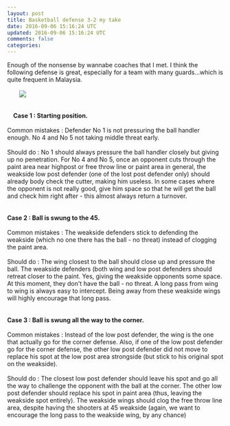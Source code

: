 ```yaml
---           
layout: post
title: Basketball defense 3-2 my take
date: 2016-09-06 15:16:24 UTC
updated: 2016-09-06 15:16:24 UTC
comments: false
categories: 
---
```


<div class="separator" style="clear: both; text-align: left;">Enough of the nonsense by wannabe coaches that I met. I think the following defense is great, especially for a team with many guards...which is quite frequent in Malaysia.</div><br /><a href="https://3.bp.blogspot.com/-zpv06Sw18qM/V76hrTC2WWI/AAAAAAAABa0/IT2i_Yl7BZYdNLvE9ztIsA5h27YOW-zwQCLcB/s1600/Screenshot%2Bfrom%2B2016-08-25%2B15-43-17.png" imageanchor="1" style="clear: left; float: left; margin-bottom: 1em; margin-right: 1em;"><br /></a><a href="https://3.bp.blogspot.com/-zpv06Sw18qM/V76hrTC2WWI/AAAAAAAABa0/IT2i_Yl7BZYdNLvE9ztIsA5h27YOW-zwQCLcB/s1600/Screenshot%2Bfrom%2B2016-08-25%2B15-43-17.png" imageanchor="1" style="clear: left; float: left; margin-bottom: 1em; margin-right: 1em;"><br /></a><a href="https://3.bp.blogspot.com/-zpv06Sw18qM/V76hrTC2WWI/AAAAAAAABa0/IT2i_Yl7BZYdNLvE9ztIsA5h27YOW-zwQCLcB/s1600/Screenshot%2Bfrom%2B2016-08-25%2B15-43-17.png" imageanchor="1" style="margin-left: 1em; margin-right: 1em;"><img border="0" src="https://3.bp.blogspot.com/-zpv06Sw18qM/V76hrTC2WWI/AAAAAAAABa0/IT2i_Yl7BZYdNLvE9ztIsA5h27YOW-zwQCLcB/s1600/Screenshot%2Bfrom%2B2016-08-25%2B15-43-17.png" /></a><br /><br /><br /><b>Case 1 : Starting position.</b><br /><br />Common mistakes : Defender No 1 is not pressuring the ball handler enough. No 4 and No 5 not taking middle threat early.<br /><br />Should do : No 1 should always pressure the ball handler closely but giving up no penetration. For No 4 and No 5, once an opponent cuts through the paint area near highpost or free throw line or paint area in general, the weakside low post defender (one of the lost post defender only) should already body check the cutter, making him useless. In some cases where the opponent is not really good, give him space so that he will get the ball and check him right after - this almost always return a turnover.<br /><br /><br /><b>Case 2 : Ball is swung to the 45.</b><br /><br />Common mistakes : The weakside defenders stick to defending the weakside (which no one there has the ball - no threat) instead of clogging the paint area.<br /><br />Should do : The wing closest to the ball should close up and pressure the ball. The weakside defenders (both wing and low post defenders should retreat closer to the paint. Yes, giving the weakside opponents some space. At this moment, they don't have the ball - no threat. A long pass from wing to wing is always easy to intercept. Being away from these weakside wings will highly encourage that long pass.<br /><br /><br /><b>Case 3 : Ball is swung all the way to the corner.</b><br /><br />Common mistakes : Instead of the low post defender, the wing is the one that actually go for the corner defense. Also, if one of the low post defender go for the corner defense, the other low post defender did not move to replace his spot at the low post area strongside (but stick to his original spot on the weakside). <br /><br />Should do : The closest low post defender should leave his spot and go all the way to challenge the opponent with the ball at the corner. The other low post defender should replace his spot in paint area (thus, leaving the weakside spot entirely). The weakside wings should clog the free throw line area, despite having the shooters at 45 weakside (again, we want to encourage the long pass to the weakside wing, by any chance)